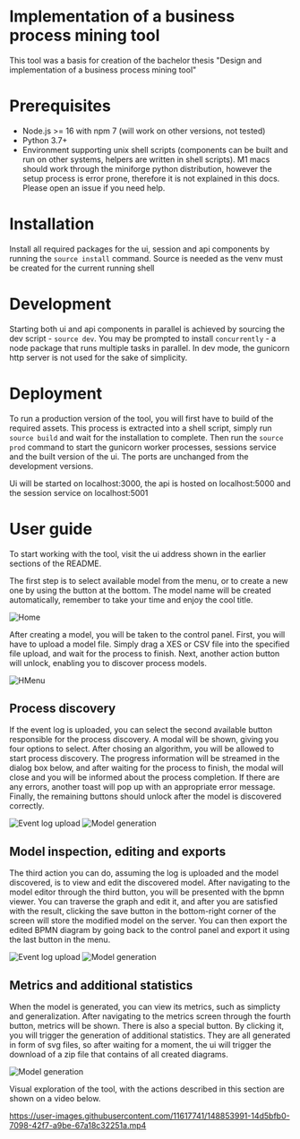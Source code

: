 # Implementation of a business process mining tool
This tool was a basis for creation of the bachelor thesis "Design and implementation of a business process
mining tool"
# Prerequisites
- Node.js >= 16 with npm 7 (will work on other versions, not tested)
- Python 3.7+
- Environment supporting unix shell scripts (components can be built and run on other systems, helpers are written in shell scripts). M1 macs should work through the miniforge python distribution, however the setup process is error prone, therefore it is not explained in this docs. Please open an issue if you need help.

# Installation
Install all required packages for the ui, session and api components by running the `source install` command. Source is needed as the venv must be created for the current running shell

# Development
Starting both ui and api components in parallel is achieved by sourcing the dev script - `source dev`. You may be prompted to install `concurrently` - a node package that runs multiple tasks in parallel. In dev mode, the gunicorn http server is not used for the sake of simplicity.
# Deployment
To run a production version of the tool, you will first have to build of the required assets. This process is extracted into a shell script, simply run `source build` and wait for the installation to complete. Then run the `source prod` command to start the gunicorn worker processes, sessions service and the built version of the ui. The ports are unchanged from the development versions.

Ui will be started on localhost:3000, the api is hosted on localhost:5000 and the session service on localhost:5001

# User guide
To start working with the tool, visit the ui address shown in the earlier sections of the README. 

The first step is to select available model from the menu, or to create a new one by using the button at the bottom. The model name will be created automatically, remember to take your time and enjoy the cool title. 

![Home](./docs/home.png)

After creating a model, you will be taken to the control panel. First, you will have to upload a model file. Simply drag a XES or CSV file into the specified file upload, and wait for the process to finish. Next, another action button will unlock, enabling you to discover process models.

![HMenu](./docs/menu.png)

## Process discovery
If the event log is uploaded, you can select the second available button responsible for the process discovery. A modal will be shown, giving you four options to select. After chosing an algorithm, you will be allowed to start process discovery. The progress information will be streamed in the dialog box below, and after waiting for the process to finish, the modal will close and you will be informed about the process completion. If there are any errors, another toast will pop up with an appropriate error message. Finally, the remaining buttons should unlock after the model is discovered correctly.

![Event log upload](./docs/event_log_upload.png)
![Model generation](./docs/model_generation.png)


## Model inspection, editing and exports
The third action you can do, assuming the log is uploaded and the model discovered, is to view and edit the discovered model. After navigating to the model editor through the third button, you will be presented with the bpmn viewer. You can traverse the graph and edit it, and after you are satisfied with the result, clicking the save button in the bottom-right corner of the screen will store the modified model on the server. You can then export the edited BPMN diagram by going back to the control panel and export it using the last button in the menu.

![Event log upload](./docs/unlocked_actions.png)
![Model generation](./docs/model_editor.png)

## Metrics and additional statistics
When the model is generated, you can view its metrics, such as simplicty and generalization. After navigating to the metrics screen through the fourth button, metrics will be shown. There is also a special button. By clicking it, you will trigger the generation of additional statistics. They are all generated in form of svg files, so after waiting for a moment, the ui will trigger the download of a zip file that contains of all created diagrams.

![Model generation](./docs/statistics.png)

Visual exploration of the tool, with the actions described in this section are shown on a video below.

https://user-images.githubusercontent.com/11617741/148853991-14d5bfb0-7098-42f7-a9be-67a18c32251a.mp4

